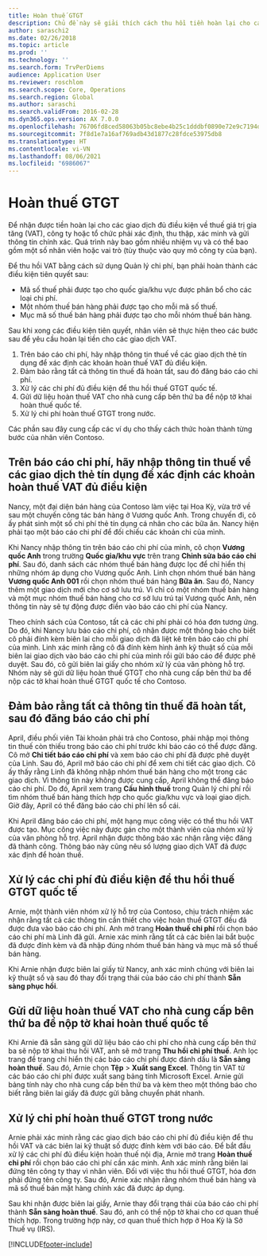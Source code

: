 ```yaml
---
title: Hoàn thuế GTGT
description: Chủ đề này sẽ giải thích cách thu hồi tiền hoàn lại cho các giao dịch thuế giá trị gia tăng (VAT).
author: saraschi2
ms.date: 02/26/2018
ms.topic: article
ms.prod: ''
ms.technology: ''
ms.search.form: TrvPerDiems
audience: Application User
ms.reviewer: roschlom
ms.search.scope: Core, Operations
ms.search.region: Global
ms.author: saraschi
ms.search.validFrom: 2016-02-28
ms.dyn365.ops.version: AX 7.0.0
ms.openlocfilehash: 76706fd8ced58063b05bc8ebe4b25c1dddbf0890e72e9c7194d17ff2937dc8ca
ms.sourcegitcommit: 7f8d1e7a16af769adb43d1877c28fdce53975db8
ms.translationtype: HT
ms.contentlocale: vi-VN
ms.lasthandoff: 08/06/2021
ms.locfileid: "6986067"
---
```

# <a name="vat-recovery"></a>Hoàn thuế GTGT 

Để nhận được tiền hoàn lại cho các giao dịch đủ điều kiện về thuế giá trị gia tăng (VAT), công ty hoặc tổ chức phải xác định, thu thập, xác minh và gửi thông tin chính xác. Quá trình này bao gồm nhiều nhiệm vụ và có thể bao gồm một số nhân viên hoặc vai trò (tùy thuộc vào quy mô công ty của bạn).

Để thu hồi VAT bằng cách sử dụng Quản lý chi phí, bạn phải hoàn thành các điều kiện tiên quyết sau:

- Mã số thuế phải được tạo cho quốc gia/khu vực được phân bổ cho các loại chi phí.
- Một nhóm thuế bán hàng phải được tạo cho mỗi mã số thuế.
- Mục mã số thuế bán hàng phải được tạo cho mỗi nhóm thuế bán hàng.

Sau khi xong các điều kiện tiên quyết, nhân viên sẽ thực hiện theo các bước sau để yêu cầu hoàn lại tiền cho các giao dịch VAT.

1. Trên báo cáo chi phí, hãy nhập thông tin thuế về các giao dịch thẻ tín dụng để xác định các khoản hoàn thuế VAT đủ điều kiện.
2. Đảm bảo rằng tất cả thông tin thuế đã hoàn tất, sau đó đăng báo cáo chi phí.
3. Xử lý các chi phí đủ điều kiện để thu hồi thuế GTGT quốc tế.
4. Gửi dữ liệu hoàn thuế VAT cho nhà cung cấp bên thứ ba để nộp tờ khai hoàn thuế quốc tế.
5. Xử lý chi phí hoàn thuế GTGT trong nước.

Các phần sau đây cung cấp các ví dụ cho thấy cách thức hoàn thành từng bước của nhân viên Contoso.

## <a name="on-an-expense-report-enter-tax-information-about-credit-card-transactions-to-identify-eligible-vat-refunds"></a>Trên báo cáo chi phí, hãy nhập thông tin thuế về các giao dịch thẻ tín dụng để xác định các khoản hoàn thuế VAT đủ điều kiện

Nancy, một đại diện bán hàng của Contoso làm việc tại Hoa Kỳ, vừa trở về sau một chuyến công tác bán hàng ở Vương quốc Anh. Trong chuyến đi, cô ấy phát sinh một số chi phí thẻ tín dụng cá nhân cho các bữa ăn. Nancy hiện phải tạo một báo cáo chi phí để đối chiếu các khoản chi của mình.

Khi Nancy nhập thông tin trên báo cáo chi phí của mình, cô chọn **Vương quốc Anh** trong trường **Quốc gia/khu vực** trên trang **Chỉnh sửa báo cáo chi phí**. Sau đó, danh sách các nhóm thuế bán hàng được lọc để chỉ hiển thị những nhóm áp dụng cho Vương quốc Anh. Linh chọn nhóm thuế bán hàng **Vương quốc Anh 001** rồi chọn nhóm thuế bán hàng **Bữa ăn**. Sau đó, Nancy thêm một giao dịch mới cho cơ sở lưu trú. Vì chỉ có một nhóm thuế bán hàng và một mục nhóm thuế bán hàng cho cơ sở lưu trú tại Vương quốc Anh, nên thông tin này sẽ tự động được điền vào báo cáo chi phí của Nancy.

Theo chính sách của Contoso, tất cả các chi phí phải có hóa đơn tương ứng. Do đó, khi Nancy lưu báo cáo chi phí, cô nhận được một thông báo cho biết cô phải đính kèm biên lai cho mỗi giao dịch đã liệt kê trên báo cáo chi phí của mình. Linh xác minh rằng cô đã đính kèm hình ảnh kỹ thuật số của mỗi biên lai giao dịch vào báo cáo chi phí của mình rồi gửi báo cáo để được phê duyệt. Sau đó, cô gửi biên lai giấy cho nhóm xử lý của văn phòng hỗ trợ. Nhóm này sẽ gửi dữ liệu hoàn thuế GTGT cho nhà cung cấp bên thứ ba để nộp các tờ khai hoàn thuế GTGT quốc tế cho Contoso.

## <a name="make-sure-that-all-tax-information-is-complete-and-then-post-the-expense-report"></a>Đảm bảo rằng tất cả thông tin thuế đã hoàn tất, sau đó đăng báo cáo chi phí

April, điều phối viên Tài khoản phải trả cho Contoso, phải nhập mọi thông tin thuế còn thiếu trong báo cáo chi phí trước khi báo cáo có thể được đăng. Cô mở **Chi tiết báo cáo chi phí** và xem báo cáo chi phí đã được phê duyệt của Linh. Sau đó, April mở báo cáo chi phí để xem chi tiết các giao dịch. Cô ấy thấy rằng Linh đã không nhập nhóm thuế bán hàng cho một trong các giao dịch. Vì thông tin này không được cung cấp, April không thể đăng báo cáo chi phí. Do đó, April xem trang **Cấu hình thuế** trong Quản lý chi phí rồi tìm nhóm thuế bán hàng thích hợp cho quốc gia/khu vực và loại giao dịch. Giờ đây, April có thể đăng báo cáo chi phí lên sổ cái.

Khi April đăng báo cáo chi phí, một hạng mục công việc có thể thu hồi VAT được tạo. Mục công việc này được gán cho một thành viên của nhóm xử lý của văn phòng hỗ trợ. April nhận được thông báo xác nhận rằng việc đăng đã thành công. Thông báo này cũng nêu số lượng giao dịch VAT đã được xác định để hoàn thuế.

## <a name="process-expenses-that-are-eligible-for-international-vat-recovery"></a>Xử lý các chi phí đủ điều kiện để thu hồi thuế GTGT quốc tế

Arnie, một thành viên nhóm xử lý hỗ trợ của Contoso, chịu trách nhiệm xác nhận rằng tất cả các thông tin cần thiết cho việc hoàn thuế GTGT đều đã được đưa vào báo cáo chi phí. Anh mở trang **Hoàn thuế chi phí** rồi chọn báo cáo chi phí mà Linh đã gửi. Arnie xác minh rằng tất cả các biên lai bắt buộc đã được đính kèm và đã nhập đúng nhóm thuế bán hàng và mục mã số thuế bán hàng.

Khi Arnie nhận được biên lai giấy từ Nancy, anh xác minh chúng với biên lai kỹ thuật số và sau đó thay đổi trạng thái của báo cáo chi phí thành **Sẵn sàng phục hồi**.

## <a name="send-vat-recovery-data-to-the-third-party-vendor-to-file-international-recovery-returns"></a>Gửi dữ liệu hoàn thuế VAT cho nhà cung cấp bên thứ ba để nộp tờ khai hoàn thuế quốc tế

Khi Arnie đã sẵn sàng gửi dữ liệu báo cáo chi phí cho nhà cung cấp bên thứ ba sẽ nộp tờ khai thu hồi VAT, anh sẽ mở trang **Thu hồi chi phí thuế**. Anh lọc trang để trang chỉ hiển thị các báo cáo chi phí được đánh dấu là **Sẵn sàng hoàn thuế**. Sau đó, Arnie chọn **Tệp** &gt; **Xuất sang Excel**. Thông tin VAT từ các báo cáo chi phí được xuất sang bảng tính Microsoft Excel. Arnie gửi bảng tính này cho nhà cung cấp bên thứ ba và kèm theo một thông báo cho biết rằng biên lai giấy đã được gửi bằng chuyển phát nhanh.

## <a name="process-expenses-for-domestic-vat-recovery"></a>Xử lý chi phí hoàn thuế GTGT trong nước

Arnie phải xác minh rằng các giao dịch báo cáo chi phí đủ điều kiện để thu hồi VAT và các biên lai kỹ thuật số được đính kèm với báo cáo. Để bắt đầu xử lý các chi phí đủ điều kiện hoàn thuế nội địa, Arnie mở trang **Hoàn thuế chi phí** rồi chọn báo cáo chi phí cần xác minh. Anh xác minh rằng biên lai đứng tên công ty thay vì nhân viên. Đối với việc thu hồi thuế GTGT, hóa đơn phải đứng tên công ty. Sau đó, Arnie xác nhận rằng nhóm thuế bán hàng và mã số thuế bán mặt hàng chính xác đã được áp dụng.

Sau khi nhận được biên lai giấy, Arnie thay đổi trạng thái của báo cáo chi phí thành **Sẵn sàng hoàn thuế**. Sau đó, anh có thể nộp tờ khai cho cơ quan thuế thích hợp. Trong trường hợp này, cơ quan thuế thích hợp ở Hoa Kỳ là Sở Thuế vụ (IRS).


[!INCLUDE[footer-include](../includes/footer-banner.md)]